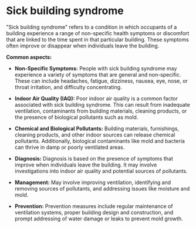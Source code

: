 # Sick building syndrome

"Sick building syndrome" refers to a condition in which occupants of a building experience a range of non-specific health symptoms or discomfort that are linked to the time spent in that particular building. These symptoms often improve or disappear when individuals leave the building.

**Common aspects:**

* **Non-Specific Symptoms:** People with sick building syndrome may experience a variety of symptoms that are general and non-specific. These can include headaches, fatigue, dizziness, nausea, eye, nose, or throat irritation, and difficulty concentrating.

* **Indoor Air Quality (IAQ):** Poor indoor air quality is a common factor associated with sick building syndrome. This can result from inadequate ventilation, contaminants from building materials, cleaning products, or the presence of biological pollutants such as mold.

* **Chemical and Biological Pollutants:** Building materials, furnishings, cleaning products, and other indoor sources can release chemical pollutants. Additionally, biological contaminants like mold and bacteria can thrive in damp or poorly ventilated areas.

* **Diagnosis:** Diagnosis is based on the presence of symptoms that improve when individuals leave the building. It may involve investigations into indoor air quality and potential sources of pollutants.

* **Management:** May involve improving ventilation, identifying and removing sources of pollutants, and addressing issues like moisture and mold.

* **Prevention:** Prevention measures include regular maintenance of ventilation systems, proper building design and construction, and prompt addressing of water damage or leaks to prevent mold growth.